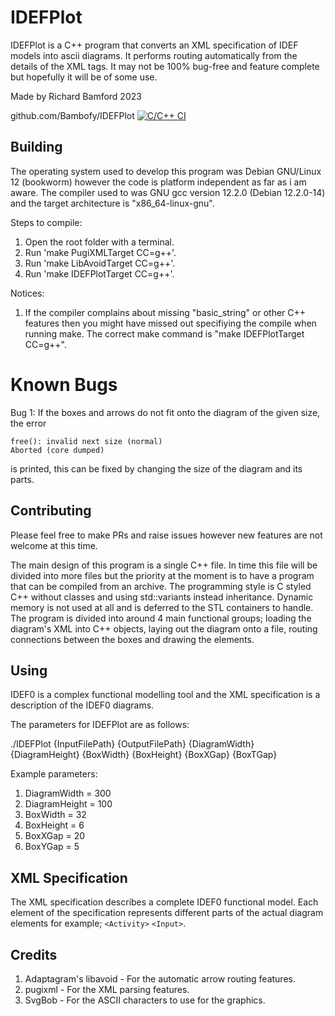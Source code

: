 # IDEFPlot

IDEFPlot is a C++ program that converts an XML specification of IDEF models
into ascii diagrams. It performs routing automatically from the details of the
XML tags. It may not be 100% bug-free and feature complete but hopefully it will be of some use.

Made by Richard Bamford 2023

github.com/Bambofy/IDEFPlot
[![C/C++ CI](https://github.com/Bambofy/IDEFPlot/actions/workflows/c-cpp.yml/badge.svg)](https://github.com/Bambofy/IDEFPlot/actions/workflows/c-cpp.yml)

## Building
The operating system used to develop this program was Debian GNU/Linux 12 (bookworm) however the code is platform independent as far as i am aware. The compiler used to was GNU gcc version 12.2.0 (Debian 12.2.0-14) and the target architecture is "x86_64-linux-gnu".

Steps to compile:
1. Open the root folder with a terminal.
2. Run 'make PugiXMLTarget CC=g++'.
3. Run 'make LibAvoidTarget CC=g++'.
4. Run 'make IDEFPlotTarget CC=g++'.

Notices:
1. If the compiler complains about missing "basic_string" or other C++ features then you might have missed out specifiying the compile when running make. The correct make command is "make IDEFPlotTarget CC=g++".

# Known Bugs
Bug 1: If the boxes and arrows do not fit onto the diagram of the given size, the error
```
free(): invalid next size (normal)                                                                                                                            Aborted (core dumped)
```
is printed, this can be fixed by changing the size of the diagram and its parts.

## Contributing
Please feel free to make PRs and raise issues however new features are not welcome at this time.

The main design of this program is a single C++ file. In time this file will be divided into more files but the priority at
the moment is to have a program that can be compiled from an archive. The programming style is C styled C++ without classes
and using std::variants instead inheritance. Dynamic memory is not used at all and is deferred to the STL containers to
handle.
The program is divided into around 4 main functional groups; loading the diagram's XML into C++ objects, laying out the
diagram onto a file, routing connections between the boxes and drawing the elements. 

## Using
IDEF0 is a complex functional modelling tool and the XML specification is a description of the IDEF0 diagrams.

The parameters for IDEFPlot are as follows:

./IDEFPlot {InputFilePath} {OutputFilePath} {DiagramWidth} {DiagramHeight} {BoxWidth} {BoxHeight} {BoxXGap} {BoxTGap}

Example parameters:
1. DiagramWidth = 300
2. DiagramHeight = 100
3. BoxWidth = 32
4. BoxHeight = 6
5. BoxXGap = 20
6. BoxYGap = 5

## XML Specification
The XML specification describes a complete IDEF0 functional model. Each element of the specification represents different parts of the actual diagram elements for example; `<Activity>` `<Input>`.

## Credits
1. Adaptagram's libavoid - For the automatic arrow routing features.
2. pugixml - For the XML parsing features.
3. SvgBob - For the ASCII characters to use for the graphics.
